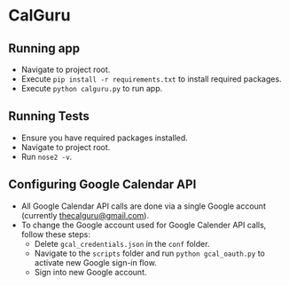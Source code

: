 # CalGuru

## Running app
* Navigate to project root.
* Execute `pip install -r requirements.txt` to install required packages.
* Execute `python calguru.py` to run app.

## Running Tests
* Ensure you have required packages installed.
* Navigate to project root.
* Run `nose2 -v`.

## Configuring Google Calendar API
* All Google Calendar API calls are done via a single Google account (currently thecalguru@gmail.com).
* To change the Google account used for Google Calender API calls, follow these steps:
    * Delete `gcal_credentials.json` in the `conf` folder.
    * Navigate to the `scripts` folder and run `python gcal_oauth.py` to activate new Google sign-in flow.
    * Sign into new Google account.
